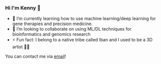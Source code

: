 ### Hi I'm Kenny 👋

- 🔭 I’m currently learning how to use machine learning/deep learning for gene therapies and precision medicine.
- 👯 I’m looking to collaborate on using ML/DL techniques for bioinformatics and genomics research
- ⚡ Fun fact: I belong to a native tribe called Iban and I used to be a 3D artist 🧑‍🎨

You can contact me via <a href="mailto:k3nnywilliam@gmail.com" >email</a>!
